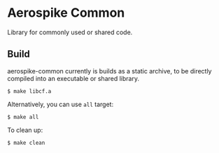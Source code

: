 # Aerospike Common

Library for commonly used or shared code.

## Build

aerospike-common currently is builds as a static archive, to be directly compiled into an executable or shared library.

	$ make libcf.a

Alternatively, you can use `all` target:

	$ make all

To clean up:

	$ make clean
